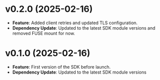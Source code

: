 # v0.2.0 (2025-02-16)

* **Feature**: Added client retries and updated TLS configuration. 
* **Dependency Update**: Updated to the latest SDK module versions and removed FUSE mount for now. 

# v0.1.0 (2025-02-16)

* **Feature**: First version of the SDK before launch.
* **Dependency Update**: Updated to the latest SDK module versions